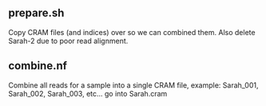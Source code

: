 
## prepare.sh
Copy CRAM files (and indices) over so we can combined them. Also delete Sarah-2 due to poor read alignment.

## combine.nf
Combine all reads for a sample into a single CRAM file, example: Sarah_001, Sarah_002, Sarah_003, etc... go into Sarah.cram
